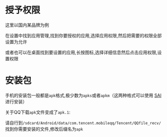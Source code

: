 # 授予权限

这里以国内某品牌为例

在设置中找到应用管理,找到你要授权的应用,选择应用权限,然后把需要的权限全部设置为允许

或者也可以在桌面找到要设置的应用,长按图标,选择详细信息然后点击应用权限,设置权限

# 安装包

手机的安装包一般都是`apk`格式,极少数为`apks`或者`apkm`（这两种格式可以使用 [SAI](https://github.com/Aefyr/SAI/releases) 进行安装）

关于QQ下载`apk`文件变成了`apk.1`: 

请自行到`/sdcard/Android/data/com.tencent.mobileqq/Tencent/QQfile_recv/`找到你需要安装的文件,修改后缀名为`apk`
